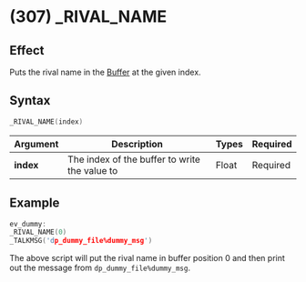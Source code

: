 # (307) _RIVAL_NAME

## Effect

Puts the rival name in the [Buffer](../../../dictionary/glossary.md#text-output-buffer) at the given index.

## Syntax

```c
_RIVAL_NAME(index)
```

| Argument | Description | Types | Required |
| - | - | - | - |
| **index** | The index of the buffer to write the value to | Float | Required |

## Example

```c
ev_dummy:
_RIVAL_NAME(0)
_TALKMSG('dp_dummy_file%dummy_msg')
```

The above script will put the rival name in buffer position 0 and then print out the message from `dp_dummy_file%dummy_msg`.
